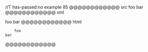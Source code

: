 //T has-passed:no
example 85
@@@@@@@@@@@@ src
        foo
    bar
@@@@@@@@@@@@ xml
<?xml version="1.0" encoding="UTF-8"?>
<!DOCTYPE document SYSTEM "CommonMark.dtd">
<document xmlns="http://commonmark.org/xml/1.0">
  <code_block>    foo
bar
</code_block>
</document>
@@@@@@@@@@@@ html
<pre><code>    foo
bar
</code></pre>
@@@@@@@@@@@@
